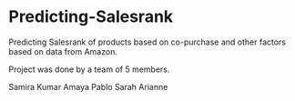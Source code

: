 # Predicting-Salesrank
Predicting Salesrank of products based on co-purchase and other factors based on data from Amazon. 

Project was done by a team of 5 members.

Samira Kumar
Amaya
Pablo
Sarah
Arianne

